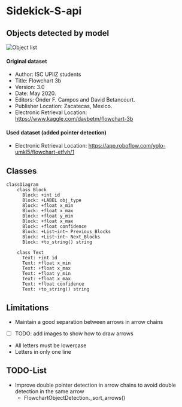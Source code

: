 # Sidekick-S-api

## Objects detected by model
![Object list](https://raw.githubusercontent.com/dbetm/handwritten-flowchart-with-cnn/master/model/set_shapes.png)
#### Original dataset
- Author: ISC UPIIZ students
- Title: Flowchart 3b
- Version: 3.0
- Date: May 2020.
- Editors: Onder F. Campos and David Betancourt.
- Publisher Location: Zacatecas, Mexico.
- Electronic Retrieval Location: https://www.kaggle.com/davbetm/flowchart-3b

#### Used dataset (added pointer detection)
- Electronic Retrieval Location: https://app.roboflow.com/yolo-umkl5/flowchart-etfvh/1

## Classes
```mermaid
classDiagram
    class Block
      Block: +int id
      Block: +LABEL obj_type
      Block: +float x_min
      Block: +float x_max
      Block: +float y_min
      Block: +float x_max
      Block: +float confidence
      Block: +List~int~ Previous_Blocks
      Block: +List~int~ Next_Blocks
      Block: +to_string() string
      
    class Text
      Text: +int id
      Text: +float x_min
      Text: +float x_max
      Text: +float y_min
      Text: +float x_max
      Text: +float confidence
      Text: +to_string() string

```

## Limitations
- Maintain a good separation between arrows in arrow chains
- [ ] TODO: add images to show how to draw arrows
- All letters must be lowercase
- Letters in only one line

## TODO-List
- Improve double pointer detection in arrow chains to avoid double detection in the same arrow
  - FlowchartObjectDetection._sort_arrows()